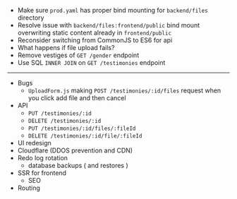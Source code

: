 - Make sure `prod.yaml` has proper bind mounting for `backend/files` directory
- Resolve issue with `backend/files:frontend/public` bind mount overwriting static content already in `frontend/public`
- Reconsider switching from CommonJS to ES6 for api
- What happens if file upload fails?
- Remove vestiges of `GET /gender` endpoint
- Use SQL `INNER JOIN` on `GET /testimonies` endpoint
---
- Bugs
  - `UploadForm.js` making `POST /testimonies/:id/files` request when you click add file and then cancel
- API
  - `PUT /testimonies/:id`
  - `DELETE /testimonies/:id`
  - `PUT /testimonies/:id/files/:fileId`
  - `DELETE /testimonies/:id/file/:fileId`
- UI redesign
- Cloudflare (DDOS prevention and CDN)
- Redo log rotation
  - database backups ( and restores )
- SSR for frontend
  - SEO
- Routing